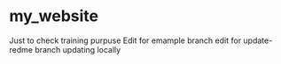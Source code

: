 # my_website

Just to check training purpuse
Edit for emample branch
edit for update-redme branch
updating locally
